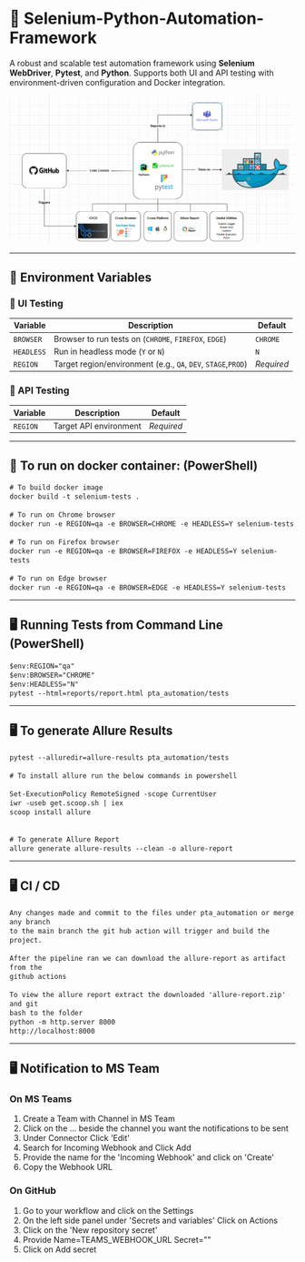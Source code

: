 # 🧪 Selenium-Python-Automation-Framework

A robust and scalable test automation framework using **Selenium WebDriver**, **Pytest**, and **Python**. Supports both UI and API testing with environment-driven configuration and Docker integration.

![img.png](Architecture.png)

---
## 🚀 Environment Variables

### 🔹 UI Testing
| Variable | Description                                                  | Default  |
|----------|--------------------------------------------------------------|----------|
| `BROWSER` | Browser to run tests on (`CHROME`, `FIREFOX`, `EDGE`)        | `CHROME` |
| `HEADLESS` | Run in headless mode (`Y` or `N`)                            | `N`      |
| `REGION` | Target region/environment (e.g., `QA`, `DEV`, `STAGE`,`PROD`) | *Required* |

### 🔹 API Testing
| Variable | Description                           | Default  |
|----------|---------------------------------------|----------|
| `REGION` | Target API environment    | *Required* |
---
## 🐳 To run on docker container: (PowerShell)

    # To build docker image
    docker build -t selenium-tests .
    
    # To run on Chrome browser
    docker run -e REGION=qa -e BROWSER=CHROME -e HEADLESS=Y selenium-tests
    
    # To run on Firefox browser
    docker run -e REGION=qa -e BROWSER=FIREFOX -e HEADLESS=Y selenium-tests
    
    # To run on Edge browser
    docker run -e REGION=qa -e BROWSER=EDGE -e HEADLESS=Y selenium-tests
---
## 🖥️ Running Tests from Command Line (PowerShell)
    
    $env:REGION="qa"
    $env:BROWSER="CHROME"
    $env:HEADLESS="N"
    pytest --html=reports/report.html pta_automation/tests
    
---
## 🖥️ To generate Allure Results
    pytest --alluredir=allure-results pta_automation/tests
    
    # To install allure run the below commands in powershell

    Set-ExecutionPolicy RemoteSigned -scope CurrentUser
    iwr -useb get.scoop.sh | iex
    scoop install allure
    
    
    # To generate Allure Report
    allure generate allure-results --clean -o allure-report
---
## 🖥️ CI / CD
    Any changes made and commit to the files under pta_automation or merge any branch 
    to the main branch the git hub action will trigger and build the project.

    After the pipeline ran we can download the allure-report as artifact from the 
    github actions

    To view the allure report extract the downloaded 'allure-report.zip' and git 
    bash to the folder
    python -m http.server 8000
    http://localhost:8000    
---
## 🖥️ Notification to MS Team
### On MS Teams
1. Create a Team with Channel in MS Team
2. Click on the ... beside the channel you want the notifications to be sent
3. Under Connector Click 'Edit'
4. Search for Incoming Webhook and Click Add
5. Provide the name for the 'Incoming Webhook' and click on 'Create'
6. Copy the Webhook URL

### On GitHub
1. Go to your workflow and click on the Settings
2. On the left side panel under 'Secrets and variables' Click on Actions
3. Click on the 'New repository secret' 
4. Provide Name=TEAMS_WEBHOOK_URL Secret="<Webhook URL from the MS Teams>"
5. Click on Add secret